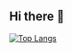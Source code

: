 ## Hi there 👋

<div style="width: 200px;">
<a href="https://github.com/SeuPerfilAqui/github-readme-stats">
  <img src="https://github-readme-stats.vercel.app/api/top-langs/?username=fernandaatim&langs_count=8" alt="Top Langs" />
</a>
</div>
